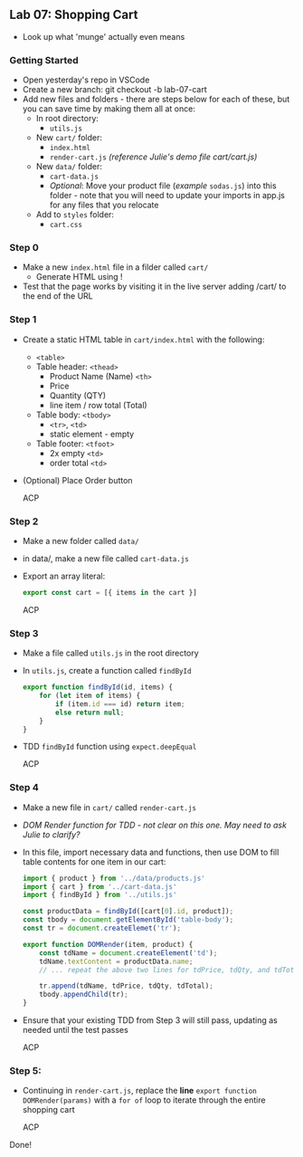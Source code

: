 ## Lab 07: Shopping Cart

* Look up what 'munge' actually even means

### Getting Started

* Open yesterday's repo in VSCode
* Create a new branch:
    git checkout -b lab-07-cart
* Add new files and folders - there are steps below for each of these, but you can save time by making them all at once:
    * In root directory:
        * `utils.js`
    * New `cart/` folder:
        * `index.html`
        * `render-cart.js` _(reference Julie's demo file cart/cart.js)_
    * New `data/` folder:
        * `cart-data.js`
        * _Optional_: Move your product file (_example_ `sodas.js`) into this folder - note that you will need to update your imports in app.js for any files that you relocate
    * Add to `styles` folder:
        * `cart.css`

### Step 0

* Make a new `index.html` file in a filder called `cart/`
    * Generate HTML using !
* Test that the page works by visiting it in the live server adding /cart/ to the end of the URL

### Step 1

* Create a static HTML table in `cart/index.html` with the following:
    * `<table>`
    * Table header: `<thead>`
        * Product Name (Name) `<th>`
        * Price
        * Quantity (QTY)
        * line item / row total (Total)
    * Table body: `<tbody>`
        * `<tr>`, `<td>`
        * static element - empty 
    * Table footer: `<tfoot>`
        * 2x empty `<td>`
        * order total `<td>`

* (Optional) Place Order button 

    ACP

### Step 2

* Make a new folder called `data/`
* in data/, make a new file called `cart-data.js`
* Export an array literal:
    ```js
    export const cart = [{ items in the cart }]
    ```

    ACP

### Step 3

* Make a file called `utils.js` in the root directory
* In `utils.js`, create a function called `findById`
    ```js
    export function findById(id, items) {
        for (let item of items) {
            if (item.id === id) return item; 
            else return null; 
        }
    }
    ```

* TDD `findById` function using `expect.deepEqual`

    ACP

### Step 4

* Make a new file in `cart/` called `render-cart.js`
* _DOM Render function for TDD - not clear on this one. May need to ask Julie to clarify?_
* In this file, import necessary data and functions, then use DOM to fill table contents for one item in our cart:
    ```js
    import { product } from '../data/products.js'
    import { cart } from '../cart-data.js'
    import { findById } from '../utils.js'

    const productData = findById([cart[0].id, product]);
    const tbody = document.getElementById('table-body');
    const tr = document.createElemet('tr');

    export function DOMRender(item, product) {
        const tdName = document.createElement('td');
        tdName.textContent = productData.name;
        // ... repeat the above two lines for tdPrice, tdQty, and tdTotal, changing names and the data source file

        tr.append(tdName, tdPrice, tdQty, tdTotal);
        tbody.appendChild(tr);
    }
    ```
* Ensure that your existing TDD from Step 3 will still pass, updating as needed until the test passes 

    ACP

### Step 5: 

* Continuing in `render-cart.js`, replace the **line** `export function DOMRender(params)` with a `for of` loop to iterate through the entire shopping cart

    ACP

Done!

